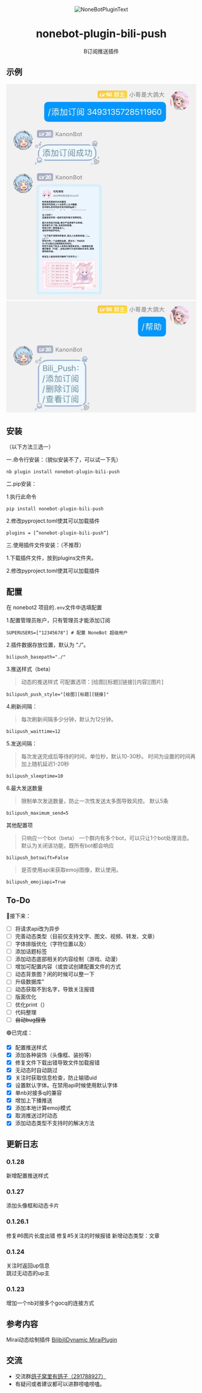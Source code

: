 <div align="center">
  <p><img src="http://cdn.kanon.ink/api/image?key=899178&imageid=image-20230618-220942-65085441" width="150" alt="NoneBotPluginText"></p>
</div>

<div align="center">

# nonebot-plugin-bili-push
 B订阅推送插件 
</div>

## 示例

![输入图片描述](README_md_files/9cf89890-0952-11ee-8733-25d9c7397331.jpeg?v=1&type=image)
![输入图片描述](README_md_files/7fd7ee50-0952-11ee-8733-25d9c7397331.jpeg?v=1&type=image)


## 安装
（以下方法三选一）

一.命令行安装：（貌似安装不了，可以试一下先） 

    nb plugin install nonebot-plugin-bili-push
    
二.pip安装：

1.执行此命令

    pip install nonebot-plugin-bili-push
    
2.修改pyproject.toml使其可以加载插件

    plugins = [”nonebot-plugin-bili-push“]
    
 三.使用插件文件安装：（不推荐） 
 
 1.下载插件文件，放到plugins文件夹。

2.修改pyproject.toml使其可以加载插件

 
## 配置
在 nonebot2 项目的`.env`文件中选填配置

1.配置管理员账户，只有管理员才能添加订阅

    SUPERUSERS=["12345678"] # 配置 NoneBot 超级用户
2.插件数据存放位置，默认为 “./”。

    bilipush_basepath="./"

3.推送样式（beta）
> 动态的推送样式
可配置选项：[绘图][标题][链接][内容][图片]

    bilipush_push_style="[绘图][标题][链接]"


4.刷新间隔：
> 每次刷新间隔多少分钟，默认为12分钟。

    bilipush_waittime=12

5.发送间隔：
>  每次发送完成后等待的时间，单位秒，默认10-30秒。
> 时间为设置的时间再加上随机延迟1-20秒

    bilipush_sleeptime=10

6.最大发送数量

> 限制单次发送数量，防止一次性发送太多图导致风控。
> 默认5条

	bilipush_maximum_send=5

    
其他配置项

> 只响应一个bot（beta） 
> 一个群内有多个bot，可以只让1个bot处理消息。 
> 默认为关闭该功能，既所有bot都会响应

    bilipush_botswift=False
    
> 是否使用api来获取emoji图像，默认使用。

    bilipush_emojiapi=True

## To-Do
🔵接下来：
 - [ ] 将请求api改为异步
 - [ ] 完善动态类型（目前仅支持文字、图文、视频、转发、文章）
 - [ ] 字体排版优化（字符位置以及）
 - [ ] 添加话题标签
 - [ ] 添加动态底部相关的内容绘制（游戏、动漫）
 - [ ] 增加可配置内容（或尝试创建配置文件的方式
 - [ ] 动态背景图？闲的时候可以整一下
 - [ ] 升级数据库"
 - [ ] 动态获取不到名字，导致关注报错
 - [ ] 版面优化
 - [ ] 优化print（）
 - [ ] 代码整理
 - [ ] ~~自动bug报告~~
 
 🟢已完成：
 - [x] 配置推送样式
 - [x] 添加各种装饰（头像框、装扮等）
 - [x] 修复文件下载出错导致文件加载报错
 - [x] 无动态时自动跳过
 - [x] 关注时获取信息检查，防止输错uid
 - [x] 设置默认字体。在禁用api时候使用默认字体
 - [x] 单nb对接多q的兼容
 - [x] 增加上下播推送
 - [x] 添加本地计算emoji模式
 - [x] 取消推送过时动态
 - [x] 添加动态类型不支持时的解决方法
 
## 更新日志
### 0.1.28
新增配置推送样式
### 0.1.27
添加头像框和动态卡片
### 0.1.26.1
修复#6图片长度出错
修复#5关注的时候报错
新增动态类型：文章
### 0.1.24
关注时返回up信息  
跳过无动态的up主
### 0.1.23
增加一个nb对接多个gocq的连接方式  

## 参考内容
Mirai动态绘制插件 [BilibiliDynamic MiraiPlugin](https://github.com/Colter23/bilibili-dynamic-mirai-plugin)

## 交流
-   交流群[鸽子窝里有鸽子（291788927）](https://qm.qq.com/cgi-bin/qm/qr?k=QhOk7Z2jaXBOnAFfRafEy9g5WoiETQhy&jump_from=webapi&authKey=fCvx/auG+QynlI8bcFNs4Csr2soR8UjzuwLqrDN9F8LDwJrwePKoe89psqpozg/m)
-   有疑问或者建议都可以进群唠嗑唠嗑。
